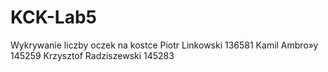 # KCK-Lab5
Wykrywanie liczby oczek na kostce
Piotr Linkowski 136581
Kamil Ambro»y 145259
Krzysztof Radziszewski 145283
